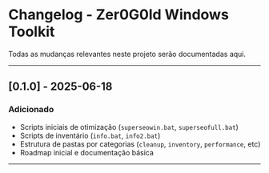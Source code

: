 # Changelog - Zer0G0ld Windows Toolkit

Todas as mudanças relevantes neste projeto serão documentadas aqui.

---

## [0.1.0] - 2025-06-18
### Adicionado
- Scripts iniciais de otimização (`superseowin.bat`, `superseofull.bat`)
- Scripts de inventário (`info.bat`, `info2.bat`)
- Estrutura de pastas por categorias (`cleanup`, `inventory`, `performance`, etc)
- Roadmap inicial e documentação básica

---

